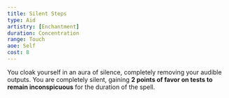 ```yaml
---
title: Silent Steps
type: Aid
artistry: [Enchantment]
duration: Concentration
range: Touch
aoe: Self
cost: 8
---
```

You cloak yourself in an aura of silence, completely removing your audible outputs. You are completely silent, gaining **2 points of favor on tests to remain inconspicuous** for the duration of the spell.
